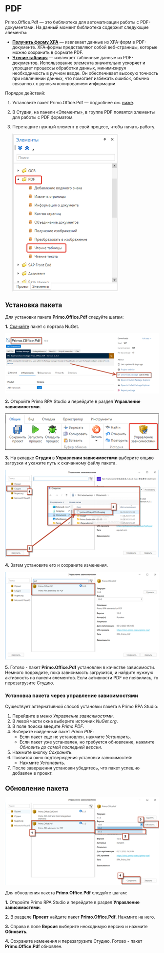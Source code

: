 # PDF

Primo.Office.Pdf — это библиотека для автоматизации работы с PDF-документами. На данный момент библиотека содержит следующие элементы:
* [**Получить форму XFA**](https://docs.primo-rpa.ru/primo-rpa/g_elements/el_extra/els_pdf/el_getxfaform) — извлекает данные из XFA-форм в PDF-документе. XFA-формы представляют собой веб-страницы, которые можно сохранить в формате PDF. 
* [**Чтение таблицы**](https://docs.primo-rpa.ru/primo-rpa/g_elements/el_extra/els_pdf/el_gettable) — извлекает табличные данные из PDF-документов. Использование элемента значительно ускоряет и упрощает процессы обработки данных, минимизируя необходимость в ручном вводе. Он обеспечивает высокую точность при извлечении данных, что помогает избежать ошибок, обычно связанных с ручным копированием информации.


Порядок действий:
1. Установите пакет Primo.Office.Pdf — подробнее см. [ниже](https://docs.primo-rpa.ru/primo-rpa/g_elements/el_extra/els_pdf#ustanovka-paketa).
2. В Студии, на панели «Элементы», в группе PDF появятся элементы для работы с PDF форматом.
3. Перетащите нужный элемент в свой процесс, чтобы начать работу.

   ![](<../../../.gitbook/assets1/pdf-wf-gettable.png>) 

## Установка пакета

Для установки пакета **Primo.Office.Pdf** следуйте шагам:

**1.** [Скачайте](https://www.nuget.org/packages/Primo.Office.Pdf/#readme-body-tab) пакет с портала NuGet.

![](<../../../.gitbook/assets1/download_pack.png>)

**2.** Откройте Primo  RPA Studio и перейдите в раздел **Управление зависимостями**.

![](<../../../.gitbook/assets1/button-dependency-manager.png>)

**3.** На вкладке **Студия** в **Управлении зависимостями**  выберите опцию загрузки и укажите путь к скачанному файлу пакета.

![](<../../../.gitbook/assets1/Package.png>)


**4.** Затем установите его и сохраните изменения. 

![](<../../../.gitbook/assets1/after_browse.png>)

**5**. Готово - пакет **Primo.Office.Pdf** установлен в качестве зависимости. Немного подождите, пока зависимость загрузится, и найдите нужную активность на панели элементов. Если активности PDF не появились, то перезагрузите Студию.

### Установка пакета через управление зависимостями

Существует алтернативной способ установки пакета в Primo RPA Studio:

1. Перейдите в меню *Управление зависимостями*.
2. В левой части окна выберите источник *NuGet.org*.
3. В поле поиска введите *Primo PDF*.
4. Выберите найденный пакет *Primo PDF*:
    - Если пакет еще не установлен, нажмите *Установить*.
    - Если пакет уже установлен, но требуется обновление, нажмите *Обновить до самой последней версии*.
5. Нажмите кнопку *Сохранить*.
6. Появится окно подтверждения установки зависимостей:
    - Нажмите *Установить*.
7. После завершения установки убедитесь, что пакет успешно добавлен в проект.

## Обновление пакета


![](<../../../.gitbook/assets1/updatepdf.png>)

Для обновления пакета **Primo.Office.Pdf** следуйте шагам:

**1.** Откройте Primo  RPA Studio и перейдите в раздел **Управление зависимостями**.

**2.** В разделе **Проект** найдите пакет **Primo.Office.Pdf**. Нажмите на него.

**3.** Справа в поле **Версия** выберите неоходимую версию и нажмите **Обновить**.

**4.** Сохраните изменения и перезагрузите Студию. Готово - пакет **Primo.Office.Pdf** обновлен.

